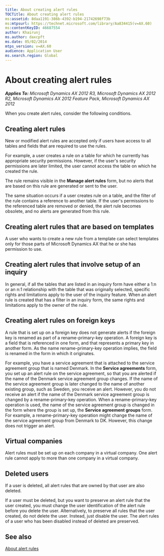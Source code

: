 ```yaml
---
title: About creating alert rules
TOCTitle: About creating alert rules
ms:assetid: 8daa1191-386b-4392-b194-21742698f73b
ms:mtpsurl: https://technet.microsoft.com/library/Aa834415(v=AX.60)
ms:contentKeyID: 46687554
author: Khairunj
ms.author: daxcpft
ms.date: 05/02/2014
mtps_version: v=AX.60
audience: Application User
ms.search.region: Global
---
```


# About creating alert rules 


_**Applies To:** Microsoft Dynamics AX 2012 R3, Microsoft Dynamics AX 2012 R2, Microsoft Dynamics AX 2012 Feature Pack, Microsoft Dynamics AX 2012_

When you create alert rules, consider the following conditions.

## Creating alert rules

New or modified alert rules are accepted only if users have access to all tables and fields that are required to use the rules.

For example, a user creates a rule on a table for which he currently has appropriate security permissions. However, if the user's security permissions are later limited, the user cannot access the table on which he created the rule.

The rule remains visible in the **Manage alert rules** form, but no alerts that are based on this rule are generated or sent to the user.

The same situation occurs if a user creates rule on a table, and the filter of the rule contains a reference to another table. If the user's permissions to the referenced table are removed or denied, the alert rule becomes obsolete, and no alerts are generated from this rule.

## Creating alert rules that are based on templates

A user who wants to create a new rule from a template can select templates only for those parts of Microsoft Dynamics AX that he or she has permission to use.

## Creating alert rules that involve setup of an inquiry

In general, if all the tables that are listed in an inquiry form have either a 1:n or an n:1 relationship with the table that was originally selected, specific rights and limitations apply to the user of the inquiry feature. When an alert rule is created that has a filter in an inquiry form, the same rights and limitations apply to the owner of the rule.

## Creating alert rules on foreign keys

A rule that is set up on a foreign key does not generate alerts if the foreign key is renamed as part of a rename-primary-key operation. A foreign key is a field that is referenced in one form, and that represents a primary key in another form. As the name rename-primary-key operation implies, the field is renamed in the form in which it originates.

For example, you have a service agreement that is attached to the service agreement group that is named Denmark. In the **Service agreements** form, you set up an alert rule on the service agreement, so that you are alerted if the name of the Denmark service agreement group changes. If the name of the service agreement group is later changed to the name of another existing group, such as Sweden, you receive an alert. However, you do not receive an alert if the name of the Denmark service agreement group is changed by a rename-primary-key operation. When a rename-primary-key operation is used, the name of the service agreement group is changed in the form where the group is set up, the **Service agreement groups** form. For example, a rename-primary-key operation might change the name of the service agreement group from Denmark to DK. However, this change does not trigger an alert.

## Virtual companies

Alert rules must be set up on each company in a virtual company. One alert rule cannot apply to more than one company in a virtual company.

## Deleted users

If a user is deleted, all alert rules that are owned by that user are also deleted.

If a user must be deleted, but you want to preserve an alert rule that the user created, you must change the user identification of the alert rule before you delete the user. Alternatively, to preserve all rules that the user created, do not delete the user. Instead, just disable the user. The alert rules of a user who has been disabled instead of deleted are preserved.

## See also

[About alert rules](about-alert-rules.md)

  


